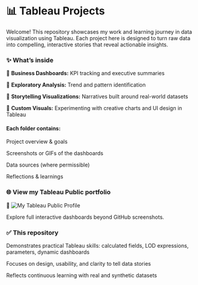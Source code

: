 # 📊 Tableau Projects

Welcome!
This repository showcases my work and learning journey in data visualization using Tableau. Each project here is designed to turn raw data into compelling, interactive stories that reveal actionable insights.

### ✨ What’s inside

📌 **Business Dashboards:** KPI tracking and executive summaries

📌 **Exploratory Analysis:** Trend and pattern identification

📌 **Storytelling Visualizations:** Narratives built around real-world datasets

📌 **Custom Visuals:** Experimenting with creative charts and UI design in Tableau

#### Each folder contains:

Project overview & goals

Screenshots or GIFs of the dashboards

Data sources (where permissible)

Reflections & learnings

### 🌐 View my Tableau Public portfolio

🔗 ![My Tableau Public Profile](https://public.tableau.com/app/profile/komal.gupta7818/vizzes)

Explore full interactive dashboards beyond GitHub screenshots.

### ✅ This repository
Demonstrates practical Tableau skills: calculated fields, LOD expressions, parameters, dynamic dashboards

Focuses on design, usability, and clarity to tell data stories

Reflects continuous learning with real and synthetic datasets
